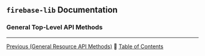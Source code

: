 ## `firebase-lib` Documentation

### General Top-Level API Methods



---

[Previous (General Resource API Methods)](./20-general-resource-api-methods.md) :palm_tree:
[Table of Contents](../README.md)
